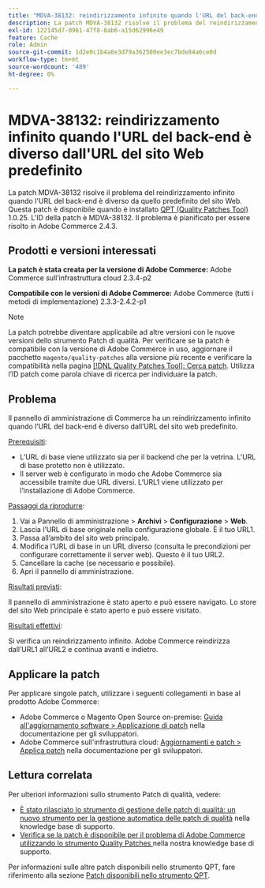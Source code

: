 ```yaml
---
title: "MDVA-38132: reindirizzamento infinito quando l'URL del back-end è diverso dall'URL del sito Web predefinito"
description: La patch MDVA-38132 risolve il problema del reindirizzamento infinito quando l'URL del back-end è diverso da quello predefinito del sito Web. Questa patch è disponibile quando è installato [Quality Patches Tool (QPT)](https://devdocs.magento.com/guides/v2.4/comp-mgr/patching.html#mqp) 1.0.25. L'ID della patch è MDVA-38132. Il problema è pianificato per essere risolto in Adobe Commerce 2.4.3.
exl-id: 122145d7-0961-47f8-8ab6-a15d62996e49
feature: Cache
role: Admin
source-git-commit: 1d2e0c1b4a8e3d79a362500ee3ec7bde84a6ce0d
workflow-type: tm+mt
source-wordcount: '489'
ht-degree: 0%

---
```


# MDVA-38132: reindirizzamento infinito quando l&#39;URL del back-end è diverso dall&#39;URL del sito Web predefinito

La patch MDVA-38132 risolve il problema del reindirizzamento infinito quando l&#39;URL del back-end è diverso da quello predefinito del sito Web. Questa patch è disponibile quando è installato [QPT (Quality Patches Tool)](https://devdocs.magento.com/guides/v2.4/comp-mgr/patching.html#mqp) 1.0.25. L&#39;ID della patch è MDVA-38132. Il problema è pianificato per essere risolto in Adobe Commerce 2.4.3.

## Prodotti e versioni interessati

**La patch è stata creata per la versione di Adobe Commerce:**
Adobe Commerce sull’infrastruttura cloud 2.3.4-p2

**Compatibile con le versioni di Adobe Commerce:**
Adobe Commerce (tutti i metodi di implementazione) 2.3.3-2.4.2-p1
>[!NOTE]
>
>La patch potrebbe diventare applicabile ad altre versioni con le nuove versioni dello strumento Patch di qualità. Per verificare se la patch è compatibile con la versione di Adobe Commerce in uso, aggiornare il pacchetto `magento/quality-patches` alla versione più recente e verificare la compatibilità nella pagina [[!DNL Quality Patches Tool]: Cerca patch](https://devdocs.magento.com/quality-patches/tool.html#patch-grid). Utilizza l’ID patch come parola chiave di ricerca per individuare la patch.

## Problema

Il pannello di amministrazione di Commerce ha un reindirizzamento infinito quando l’URL del back-end è diverso dall’URL del sito web predefinito.

<u>Prerequisiti</u>:

* L’URL di base viene utilizzato sia per il backend che per la vetrina. L&#39;URL di base protetto non è utilizzato.
* Il server web è configurato in modo che Adobe Commerce sia accessibile tramite due URL diversi. L’URL1 viene utilizzato per l’installazione di Adobe Commerce.

<u>Passaggi da riprodurre</u>:

1. Vai a Pannello di amministrazione > **Archivi** > **Configurazione** > **Web**.
1. Lascia l’URL di base originale nella configurazione globale. È il tuo URL1.
1. Passa all’ambito del sito web principale.
1. Modifica l’URL di base in un URL diverso (consulta le precondizioni per configurare correttamente il server web). Questo è il tuo URL2.
1. Cancellare la cache (se necessario e possibile).
1. Apri il pannello di amministrazione.

<u>Risultati previsti</u>:

Il pannello di amministrazione è stato aperto e può essere navigato. Lo store del sito Web principale è stato aperto e può essere visitato.

<u>Risultati effettivi</u>:

Si verifica un reindirizzamento infinito. Adobe Commerce reindirizza dall’URL1 all’URL2 e continua avanti e indietro.

## Applicare la patch

Per applicare singole patch, utilizzare i seguenti collegamenti in base al prodotto Adobe Commerce:

* Adobe Commerce o Magento Open Source on-premise: [Guida all&#39;aggiornamento software > Applicazione di patch](https://devdocs.magento.com/guides/v2.4/comp-mgr/patching/mqp.html) nella documentazione per gli sviluppatori.
* Adobe Commerce sull&#39;infrastruttura cloud: [Aggiornamenti e patch > Applica patch](https://devdocs.magento.com/cloud/project/project-patch.html) nella documentazione per gli sviluppatori.

## Lettura correlata

Per ulteriori informazioni sullo strumento Patch di qualità, vedere:

* [È stato rilasciato lo strumento di gestione delle patch di qualità: un nuovo strumento per la gestione automatica delle patch di qualità](/help/announcements/adobe-commerce-announcements/magento-quality-patches-released-new-tool-to-self-serve-quality-patches.md) nella knowledge base di supporto.
* [Verifica se la patch è disponibile per il problema di Adobe Commerce utilizzando lo strumento Quality Patches ](/help/support-tools/patches-available-in-qpt-tool/check-patch-for-magento-issue-with-magento-quality-patches.md) nella nostra knowledge base di supporto.

Per informazioni sulle altre patch disponibili nello strumento QPT, fare riferimento alla sezione [Patch disponibili nello strumento QPT](https://support.magento.com/hc/en-us/sections/360010506631-Patches-available-in-QPT-tool-).
